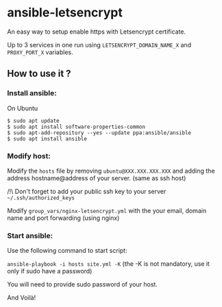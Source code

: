 # ansible-letsencrypt

An easy way to setup enable https with Letsencrypt certificate.

Up to 3 services in one run using `LETSENCRYPT_DOMAIN_NAME_X` and `PROXY_PORT_X` variables.

## How to use it ?

### Install ansible:

On Ubuntu
```
$ sudo apt update
$ sudo apt install software-properties-common
$ sudo apt-add-repository --yes --update ppa:ansible/ansible
$ sudo apt install ansible
```

### Modify host:

Modify the `hosts` file by removing `ubuntu@XXX.XXX.XXX.XXX` and adding the address hostname@address of your server. (same as ssh host)

/!\ Don't forget to add your public ssh key to your server `~/.ssh/authorized_keys`

Modify `group_vars/nginx-letsencrypt.yml` with the your email, domain name and port forwarding (using nginx)

### Start ansible:

Use the following command to start script:

`ansible-playbook -i hosts site.yml -K` (the -K is not mandatory, use it only if sudo have a password)

You will need to provide sudo password of your host.

And Voilà!
